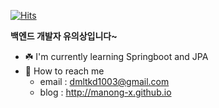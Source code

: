 
<!-- <div align=center> -->

[![Hits](https://hits.seeyoufarm.com/api/count/incr/badge.svg?url=https%3A%2F%2Fgithub.com%2Fmanong-x%2Fhit-counter&count_bg=%233B547C&title_bg=%238599BB&icon=lbry.svg&icon_color=%23E7E7E7&title=log&edge_flat=false)](https://hits.seeyoufarm.com)

**백엔드 개발자 유의상입니다~**

<!-- 
[![Top Langs](https://github-readme-stats.vercel.app/api/top-langs/?username=EuiSang-Yu&layout=compact)](https://github.com/anuraghazra/github-readme-stats)
-->

<!--
https://manong-x.tistory.com/
<p align="left">
<img src="https://img.shields.io/badge/Java-007396?style=flat-square&logo=Java&logoColor=white"/></a>
<img src="https://img.shields.io/badge/Spring-6DB33F?style=flat-square&logo=Spring&logoColor=white"/></a>
<img src="https://img.shields.io/badge/JSP-007396?style=flat-square&logo=Java&logoColor=white"/></a>
<img src="https://img.shields.io/badge/HTML-E34F26?style=flat-square&logo=HTML5&logoColor=white"/></a>
<img src="https://img.shields.io/badge/JavaScript-F7DF1E?style=flat-square&logo=JavaScript&logoColor=black"/></a>
<img src="https://img.shields.io/badge/CSS-1572B6?style=flat-square&logo=CSS3&logoColor=white"/></a>
<img src="https://img.shields.io/badge/JQuery-0769AD?style=flat-square&logo=JQuery&logoColor=white"/></a>
<img src="https://img.shields.io/badge/Bootstrap-7952B3?style=flat-square&logo=Bootstrap&logoColor=white"/></a>
<img src="https://img.shields.io/badge/Oracle-F80000?style=flat-square&logo=Oracle&logoColor=white"/></a>
<img src="https://img.shields.io/badge/MySQL-F80000?style=flat-square&logo=MySQL&logoColor=white"/></a>
<img src="https://img.shields.io/badge/MyBatis-F7952B3?style=flat-square&logo=MyBatis&logoColor=white"/></a>
</p>
-->



* ☘️ I'm currently learning Springboot and JPA
* 📮 How to reach me
  * email : dmltkd1003@gmail.com
  * blog : http://manong-x.github.io

<br>

<!--
<span align=center>

[![Tech Blog Badge](http://img.shields.io/badge/-Tech%20blog-black?style=flat-square&logo=github&link=https://EuiSang-Yu.github.io/)](https://dmltkd1974.tistory.com/)
[![Youtube Badge](https://img.shields.io/badge/Youtube-ff0000?style=flat-square&logo=youtube&link=https://www.youtube.com/c/kyleschool)](https://www.youtube.com/channel/UCuS60c_kMTSfKlZw2cMgCBA) 
[![Gmail Badge](https://img.shields.io/badge/Gmail-d14836?style=flat-square&logo=Gmail&logoColor=white&link=mailto:dmltkd1003@gmail.com)](mailto:dmltkd1003@gmail.com)
[![Facebook Badge](https://img.shields.io/badge/-Facebook-1877f2?style=flat-square&logo=facebook&logoColor=white&link=https://www.facebook.com/dmltkd1974)](https://www.facebook.com/dmltkd1974)
[![Instagram Badge](https://img.shields.io/badge/-Instagram-dd2a7b?style=flat-square&logo=instagram&logoColor=white&link=https://www.instagram.com/yus_9293/)](https://www.instagram.com/yus_9293/) 

</span>
-->

<!--
**devYoooo/devYoooo** is a ✨ _special_ ✨ repository because its `README.md` (this file) appears on your GitHub profile.

Here are some ideas to get you started:

- 🔭 I’m currently working on ...
- 🌱 I’m currently learning ...
- 👯 I’m looking to collaborate on ...
- 🤔 I’m looking for help with ...
- 💬 Ask me about ...
- 📫 How to reach me: ...
- 😄 Pronouns: ...
- ⚡ Fun fact: ...
-->
